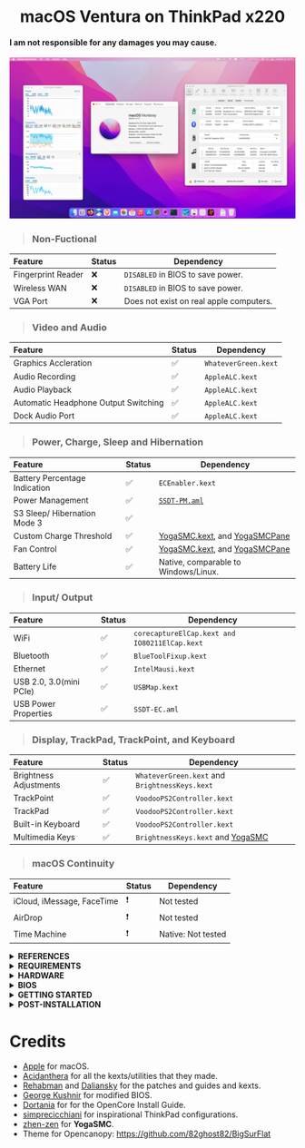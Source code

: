 <h1 align="center">macOS Ventura on ThinkPad x220</h1>

#### I am not responsible for any damages you may cause.
![Screenshot from my X220 running Monterey!](x220monterey.png)


> ### Non-Fuctional

| Feature                              | Status | Dependency          |
| :----------------------------------- | ------ | ------------------- |
| Fingerprint Reader                   | ❌     | `DISABLED` in BIOS to save power. |
| Wireless WAN                         | ❌     | `DISABLED` in BIOS to save power. |
| VGA Port                             | ❌     | Does not exist on real apple computers. |

> ### Video and Audio

| Feature                              | Status | Dependency          |
| :----------------------------------- | ------ | ------------------- |
| Graphics Accleration                 | ✅     | `WhateverGreen.kext`|
| Audio Recording                      | ✅     | `AppleALC.kext`     |
| Audio Playback                       | ✅     | `AppleALC.kext`     |
| Automatic Headphone Output Switching | ✅     | `AppleALC.kext`     |
| Dock Audio Port                      | ✅     | `AppleALC.kext`     |

> ### Power, Charge, Sleep and Hibernation

| Feature                              | Status | Dependency          |
| :----------------------------------- | ------ | ------------------- |
| Battery Percentage Indication        | ✅   | `ECEnabler.kext`      | 
| Power Management                     | ✅   | [`SSDT-PM.aml`](https://github.com/Piker-Alpha/ssdtPRGen.sh) |
| S3 Sleep/ Hibernation Mode 3         | ✅   |   |   
| Custom Charge Threshold              | ✅   | [YogaSMC.kext](https://github.com/zhen-zen/YogaSMC), and [YogaSMCPane](https://github.com/zhen-zen/YogaSMC) |
| Fan Control                          | ✅   | [YogaSMC.kext](https://github.com/zhen-zen/YogaSMC), and [YogaSMCPane](https://github.com/zhen-zen/YogaSMC) |
| Battery Life                         | ✅   | Native, comparable to Windows/Linux. |

> ### Input/ Output

| Feature                              | Status | Dependency          |
| :----------------------------------- | ------ | ------------------- |
| WiFi                                 | ✅     | `corecaptureElCap.kext and IO80211ElCap.kext`  |
| Bluetooth                            | ✅     | `BlueToolFixup.kext`|
| Ethernet                             | ✅     | `IntelMausi.kext`   |
| USB 2.0, 3.0(mini PCIe)              | ✅     | `USBMap.kext`       |
| USB Power Properties                 | ✅     | `SSDT-EC.aml`       |

> ### Display, TrackPad, TrackPoint, and Keyboard

| Feature                              | Status | Dependency          |
| :----------------------------------- | ------ | ------------------- |
| Brightness Adjustments               | ✅     | `WhateverGreen.kext` and `BrightnessKeys.kext`|
| TrackPoint                           | ✅     | `VoodooPS2Controller.kext` |
| TrackPad                             | ✅     | `VoodooPS2Controller.kext` |
| Built-in Keyboard                    | ✅     | `VoodooPS2Controller.kext` |
| Multimedia Keys                      | ✅     | `BrightnessKeys.kext` and [YogaSMC](https://github.com/zhen-zen/YogaSMC) |

> ### macOS Continuity

| Feature                              | Status | Dependency          |
| :----------------------------------- | ------ | ------------------- |
| iCloud, iMessage, FaceTime           | ❗     | Not tested          |
| AirDrop                              | ❗     | Not tested          |
| Time Machine                         | ❗     | Native: Not tested  |

</details>

<details>
<summary><strong> REFERENCES </strong></summary>
<br>

Read these before you start:

- [dortania's Hackintosh guides](https://github.com/dortania).
- [dortania's OpenCore Install Guide](https://dortania.github.io/OpenCore-Install-Guide/).
- [dortania's OpenCore Post Install Guide](https://dortania.github.io/OpenCore-Post-Install/).
- [dortania/ Getting Started with ACPI](https://dortania.github.io/Getting-Started-With-ACPI/).
- [dortania/ opencore `multiboot`](https://github.com/dortania/OpenCore-Multiboot).
- [dortania/ `USB map` guide](https://dortania.github.io/OpenCore-Post-Install/usb/).
- [WhateverGreen Intel HD Manual](https://github.com/acidanthera/WhateverGreen/blob/master/Manual/FAQ.IntelHD.en.md).
- [Installing macOS Ventura or newer on Sandy Bridge systems](https://github.com/5T33Z0/OC-Little-Translated/blob/main/14_OCLP_Wintel/Guides/Sandy_Bridge.md)
- [Sandy and Ivy Bridge Power Management](https://dortania.github.io/OpenCore-Post-Install/universal/pm.html#sandy-and-ivy-bridge-power-management)
- [THINKPAD X220 MACOS HIGH SIERRA 10.13 INSTALLATION GUIDE](https://x220.mcdonnelltech.com/)
- [How to Enable CPU Power Management on macOS](https://elitemacx86.com/threads/how-to-enable-cpu-power-management-on-macos-intel-amd.93/)
- `Configuration.pdf` and `Differences.pdf` in each `OpenCore` releases.

</details>

<details>
<summary><strong> REQUIREMENTS </strong></summary>
<br>

- A macOS machine(optional): to create the macOS installer.
- Flash drive, 12GB or more, for the above purpose.  
- Xcode works fine for editing plist files on macOS, but I prefer [PlistEdit Pro](https://www.fatcatsoftware.com/plisteditpro/).  
- [ProperTree](https://github.com/corpnewt/ProperTree) if you need to edit plist files on Windows.  
- [MaciASL](https://github.com/acidanthera/MaciASL), for patching ACPI tables and editing ACPI patches.
- [MountEFI](https://github.com/corpnewt/MountEFI) to quickly mount EFI partitions.  
- [IORegistryExplorer](https://developer.apple.com/downloads), for diagnosis.  
- [Hackintool](https://www.insanelymac.com/forum/topic/335018-hackintool-v286/), for diagnostic ONLY, Hackintool should not be used for patching, it is outdated.
- Patience and time, especially if this is your first time Hackintosh-ing.
- To use mod bios, download from [modified BIOS version 1.46
](https://www.mediafire.com/file/egzdbbm54a5jkqf/X220_v1.46_Modified_BIOS.zip/file).
</details>

<details>
<summary><strong> HARDWARE </strong></summary>
<br>

| Category    | THINKPAD X220            |
| ----------- | ------------------------ |
| CPU         | Intel Core i5-2520M      |
| RAM         | 8 GB DDR3                |
| HDD         | 500GB                    |
| Display     | 12.5' HD (1366x768)      |
| WiFi & BT   | BCM94322HM8L/BT Dongle   |


- Refer to [X220-Platform_Specifications](https://www.imaginesystems.net/images/datasheets/x220.pdf) for possible stock ThinkPad X220 configurations.

</details>

<details>
<summary><strong> BIOS </strong></summary>
<br>  
  
| Category       |                                     |
| -------------- | ----------------------------------- |
| Version        | Modified BIOS version 1.46          |
| Serial ATA     | AHCI                                |
| VRam           | 512MB(MAX)                          |
| IO Port Access | Disabled: WiMAX, Fingerprint reader |
| Secure Boot    | Disabled                            |
| Fingerprint    | Predesktop Authentication: Disabled |
| Boot           | UEFI Only                           |
| Bootloader     | OpenCore v0.9.9                     |

</details>

<details>
<summary><strong> GETTING STARTED </strong></summary>
<br>

Before you do anything, please familiarize yourself with basic Hackintosh terminologies and the basic Hackintosh process by throughly reading Dortania guides as linked in `REFERENCES`

- Creating a macOS installer: refer to [Dortania's OpenCore Install Guide](https://dortania.github.io/OpenCore-Install-Guide/installer-guide/)
- [**README-HARDWARE**](/Other/README_HARDWARE.md): Requirements before installing.
- [**README-OTHERS**](/Other/README_OTHERS.md): for post installation settings and other remarks.


</details>

<details>
<summary><strong> POST-INSTALLATION </strong></summary>
<br>

- Turn off touchpad in Bios.
- If using mod bios, disable the AppleCpuPmCfgLock Quirk.
- Change color profile to 'Display P3'

</details>


# Credits

- [Apple](https://www.apple.com) for macOS.
- [Acidanthera](https://github.com/acidanthera) for all the kexts/utilities that they made.
- [Rehabman](https://github.com/RehabMan) and [Daliansky](https://github.com/daliansky) for the patches and guides and kexts.
- [George Kushnir](https://github.com/n4ru) for modified BIOS.
- [Dortania](https://github.com/dortania) for for the OpenCore Install Guide.
- [simprecicchiani](https://github.com/simprecicchiani) for inspirational ThinkPad configurations.
- [zhen-zen](https://github.com/zhen-zen) for **YogaSMC**.
- Theme for Opencanopy:  https://github.com/82ghost82/BigSurFlat
